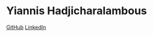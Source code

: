 # Yiannis Hadjicharalambous

[GitHub](https://github.com/yiannis-had)
[LinkedIn](https://www.linkedin.com/in/yiannis-had)
